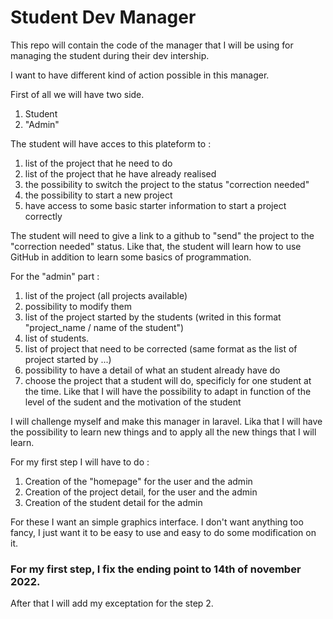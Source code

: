 # Student Dev Manager

This repo will contain the code of the manager that I will be using for managing the student during their dev intership.

I want to have different kind of action possible in this manager.

First of all we will have two side.
1. Student
2. "Admin"


The student will have acces to this plateform to :
1. list of the project that he need to do
2. list of the project that he have already realised
3. the possibility to switch the project to the status "correction needed"
4. the possibility to start a new project
5. have access to some basic starter information to start a project correctly

The student will need to give a link to a github to "send" the project to the "correction needed" status.
Like that, the student will learn how to use GitHub in addition to learn some basics of programmation.


For the "admin" part :
1. list of the project (all projects available)
2. possibility to modify them
3. list of the project started by the students (writed in this format "project_name / name of the student")
4. list of students.
5. list of project that need to be corrected (same format as the list of project started by ...)
6. possibility to have a detail of what an student already have do
7. choose the project that a student will do, specificly for one student at the time. Like that I will have the possibility to adapt in function of the level of the sudent and the motivation of the student



I will challenge myself and make this manager in laravel. Lika that I will have the possibility to learn new things and to apply all the new things that I will learn.



For my first step I will have to do :
1. Creation of the "homepage" for the user and the admin
2. Creation of the project detail, for the user and the admin
3. Creation of the student detail for the admin

For these I want an simple graphics interface. I don't want anything too fancy, I just want it to be easy to use and easy to do some modification on it.
### For my first step, I fix the ending point to 14th of november 2022.



After that I will add my exceptation for the step 2.